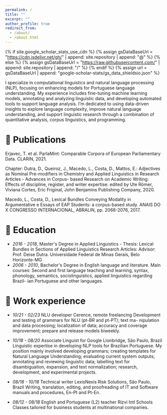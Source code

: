 ```yaml
---
permalink: /
title: ""
excerpt: ""
author_profile: true
redirect_from: 
  - /about/
  - /about.html
---
```


{% if site.google_scholar_stats_use_cdn %}
{% assign gsDataBaseUrl = "https://cdn.jsdelivr.net/gh/" | append: site.repository | append: "@" %}
{% else %}
{% assign gsDataBaseUrl = "https://raw.githubusercontent.com/" | append: site.repository | append: "/" %}
{% endif %}
{% assign url = gsDataBaseUrl | append: "google-scholar-stats/gs_data_shieldsio.json" %}

<span class='anchor' id='about-me'></span>

I specialize in computational linguistics and natural language processing (NLP), focusing on enhancing models for Portuguese language understanding. My experience includes fine-tuning machine learning models, annotating and analyzing linguistic data, and developing automated tools to support language analysis. I’m dedicated to using data-driven insights to explore language complexity, improve natural language understanding, and support linguistic research through a combination of quantitative analysis, corpus linguistics, and programming.

# 📝 Publications 
Erjavec, T. et al. ParlaMint: Comparable Corpora of European Parliamentary Data. CLARIN,
2021.

Chapter: Dutra, D., Queiroz, J., Macedo, L., Costa, D., Mattos, E.: Adjectives as Nominal Pre-modifiers in Chemistry and Applied Linguistics in Research Articles - Advances in Corpus- based Research on Academic Writing: Effects of discipline, register, and writer expertise: edited by Ute Römer, Viviana Cortes, Eric Friginal, John Benjamins Publishing Company, 2020.

Macedo, L., Costa, D., Lexical Bundles Conveying Modality in Argumentative e Essays of EAP Students: a corpus-based study. ANAIS DO X CONGRESSO INTERNACIONAL, ABRALIN, pp. 2068-2076, 2017. 


# 📖 Education
- *2016 - 2018*, Master's Degree in Applied Linguistics - Thesis: Lexical Bundles in Sections of Applied Linguistics Research Articles: Advisor: Prof. Deise Dutra. Universidade Federal de Minas Gerais, Belo Horizonte-MG
- *2006 - 2010*, Bachelor's Degree in English language and literature. Main courses: Second and first language teaching and learning, syntax, phonology, semantics, sociolinguistics, applied linguistics regarding Brazil- ian Portuguese and other languages.

# 💬 Work experience
- *10/21 - 02/23* NLU developer Cerence, remote freelancing
Development and testing of grammars for NLU (pt-BR and pt-PT); text ma- nipulation and data processing; localization of data; accuracy and coverage improvement; prepare and release models biweekly.

- *10/18 - 08/20* Associate Linguist for Google Lionbridge, São Paulo, Brazil Linguistic expertise in developing NLP tools for Brazilian Portuguese. My position mainly involved developing grammars; creating templates for Natural Language Understanding; evaluating current system outputs; annotating and reviewing linguistic data; labelling text for disambiguation, expansion, and text normalization; research, development, and experimental projects.

- *08/18 - 10/18* Technical writer LexisNexis Risk Solutions, São Paulo, Brazil Writing, translation, editing, and proofreading of IT and Software manuals and procedures, En-Pt and Pt-En.

- *08/12 - 08/18* English and Portuguese (L2) teacher Rizvi Intl Schools Classes tailored for business students at multinational companies.